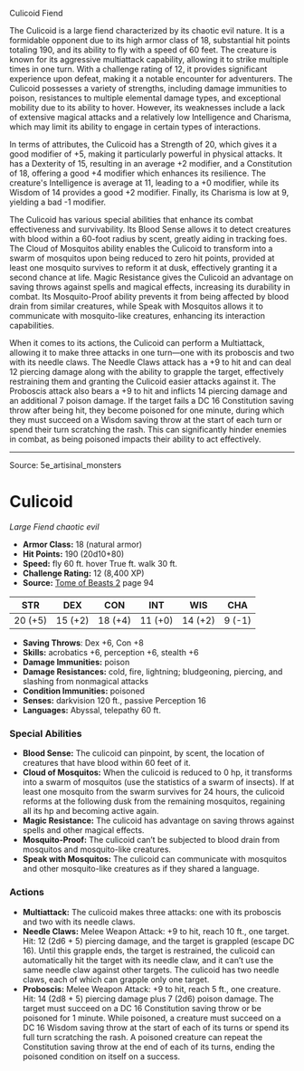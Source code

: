 <MonsterName/>Culicoid</MonsterName>
<CreatureType/>Fiend</CreatureType>

<summary>The Culicoid is a large fiend characterized by its chaotic evil nature. It is a formidable opponent due to its high armor class of 18, substantial hit points totaling 190, and its ability to fly with a speed of 60 feet. The creature is known for its aggressive multiattack capability, allowing it to strike multiple times in one turn. With a challenge rating of 12, it provides significant experience upon defeat, making it a notable encounter for adventurers. The Culicoid possesses a variety of strengths, including damage immunities to poison, resistances to multiple elemental damage types, and exceptional mobility due to its ability to hover. However, its weaknesses include a lack of extensive magical attacks and a relatively low Intelligence and Charisma, which may limit its ability to engage in certain types of interactions. </summary>

<detail>

In terms of attributes, the Culicoid has a Strength of 20, which gives it a good modifier of +5, making it particularly powerful in physical attacks. It has a Dexterity of 15, resulting in an average +2 modifier, and a Constitution of 18, offering a good +4 modifier which enhances its resilience. The creature's Intelligence is average at 11, leading to a +0 modifier, while its Wisdom of 14 provides a good +2 modifier. Finally, its Charisma is low at 9, yielding a bad -1 modifier.

The Culicoid has various special abilities that enhance its combat effectiveness and survivability. Its Blood Sense allows it to detect creatures with blood within a 60-foot radius by scent, greatly aiding in tracking foes. The Cloud of Mosquitos ability enables the Culicoid to transform into a swarm of mosquitos upon being reduced to zero hit points, provided at least one mosquito survives to reform it at dusk, effectively granting it a second chance at life. Magic Resistance gives the Culicoid an advantage on saving throws against spells and magical effects, increasing its durability in combat. Its Mosquito-Proof ability prevents it from being affected by blood drain from similar creatures, while Speak with Mosquitos allows it to communicate with mosquito-like creatures, enhancing its interaction capabilities.

When it comes to its actions, the Culicoid can perform a Multiattack, allowing it to make three attacks in one turn—one with its proboscis and two with its needle claws. The Needle Claws attack has a +9 to hit and can deal 12 piercing damage along with the ability to grapple the target, effectively restraining them and granting the Culicoid easier attacks against it. The Proboscis attack also bears a +9 to hit and inflicts 14 piercing damage and an additional 7 poison damage. If the target fails a DC 16 Constitution saving throw after being hit, they become poisoned for one minute, during which they must succeed on a Wisdom saving throw at the start of each turn or spend their turn scratching the rash. This can significantly hinder enemies in combat, as being poisoned impacts their ability to act effectively.</detail>



---

Source: 5e_artisinal_monsters

# Culicoid

*Large* *Fiend* *chaotic evil*

- **Armor Class:** 18 (natural armor)
- **Hit Points:** 190 (20d10+80)
- **Speed:** fly 60 ft. hover True ft. walk 30 ft.
- **Challenge Rating:** 12 (8,400 XP)
- **Source:** [Tome of Beasts 2](https://koboldpress.com/kpstore/product/tome-of-beasts-2-for-5th-edition) page 94

| STR | DEX | CON | INT | WIS | CHA |
| --- | --- | --- | --- | --- | --- |
| 20 (+5) | 15 (+2) | 18 (+4) | 11 (+0) | 14 (+2) | 9 (-1) |

- **Saving Throws**: Dex +6, Con +8
- **Skills:** acrobatics +6, perception +6, stealth +6
- **Damage Immunities:** poison
- **Damage Resistances:** cold, fire, lightning; bludgeoning, piercing, and slashing from nonmagical attacks
- **Condition Immunities:** poisoned
- **Senses:** darkvision 120 ft., passive Perception 16
- **Languages:** Abyssal, telepathy 60 ft.

### Special Abilities

- **Blood Sense:** The culicoid can pinpoint, by scent, the location of creatures that have blood within 60 feet of it.
- **Cloud of Mosquitos:** When the culicoid is reduced to 0 hp, it transforms into a swarm of mosquitos (use the statistics of a swarm of insects). If at least one mosquito from the swarm survives for 24 hours, the culicoid reforms at the following dusk from the remaining mosquitos, regaining all its hp and becoming active again.
- **Magic Resistance:** The culicoid has advantage on saving throws against spells and other magical effects.
- **Mosquito-Proof:** The culicoid can’t be subjected to blood drain from mosquitos and mosquito-like creatures.
- **Speak with Mosquitos:** The culicoid can communicate with mosquitos and other mosquito-like creatures as if they shared a language.

### Actions

- **Multiattack:** The culicoid makes three attacks: one with its proboscis and two with its needle claws.
- **Needle Claws:** Melee Weapon Attack: +9 to hit, reach 10 ft., one target. Hit: 12 (2d6 + 5) piercing damage, and the target is grappled (escape DC 16). Until this grapple ends, the target is restrained, the culicoid can automatically hit the target with its needle claw, and it can’t use the same needle claw against other targets. The culicoid has two needle claws, each of which can grapple only one target.
- **Proboscis:** Melee Weapon Attack: +9 to hit, reach 5 ft., one creature. Hit: 14 (2d8 + 5) piercing damage plus 7 (2d6) poison damage. The target must succeed on a DC 16 Constitution saving throw or be poisoned for 1 minute. While poisoned, a creature must succeed on a DC 16 Wisdom saving throw at the start of each of its turns or spend its full turn scratching the rash. A poisoned creature can repeat the Constitution saving throw at the end of each of its turns, ending the poisoned condition on itself on a success.




